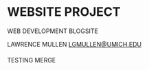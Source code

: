 WEBSITE PROJECT
======================
WEB DEVELOPMENT BLOGSITE

LAWRENCE MULLEN <LGMULLEN@UMICH.EDU>

####
TESTING MERGE
